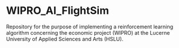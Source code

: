# WIPRO_AI_FlightSim
Repository for the purpose of implementing a reinforcement learning algorithm concerning the economic project (WIPRO) at the Lucerne University of Applied Sciences and Arts (HSLU).
